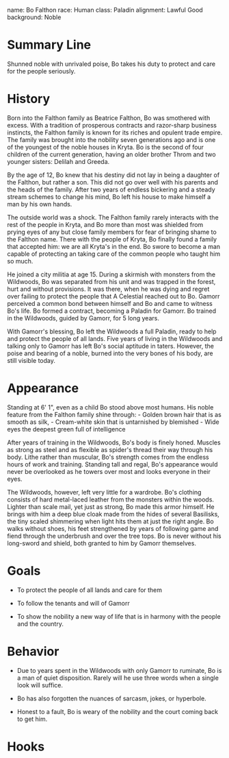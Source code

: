 name: Bo Falthon
race: Human
class: Paladin
alignment: Lawful Good
background: Noble

# Summary Line

Shunned noble with unrivaled poise, Bo takes his duty to protect and care for the people seriously.

# History

Born into the Falthon family as Beatrice Falthon, Bo was smothered with excess. With a tradition of prosperous contracts and razor-sharp business instincts, the Falthon family is known for its riches and opulent trade empire. The family was brought into the nobility seven generations ago and is one of the youngest of the noble houses in Kryta. Bo is the second of four children of the current generation, having an older brother Throm and two younger sisters: Delilah and Greeda.

By the age of 12, Bo knew that his destiny did not lay in being a daughter of the Falthon, but rather a son. This did not go over well with his parents and the heads of the family. After two years of endless bickering and a steady stream schemes to change his mind, Bo left his house to make himself a man by his own hands. 

The outside world was a shock. The Falthon family rarely interacts with the rest of the people in Kryta, and Bo more than most was shielded from prying eyes of any but close family members for fear of bringing shame to the Falthon name. There with the people of Kryta, Bo finally found a family that accepted him: we are all Kryta's in the end. Bo swore to become a man capable of protecting an taking care of the common people who taught him so much.

He joined a city militia at age 15. During a skirmish with monsters from the Wildwoods, Bo was separated from his unit and was trapped in the forest, hurt and without provisions. It was there, when he was dying and regret over failing to protect the people that A Celestial reached out to Bo. Gamorr perceived a common bond between himself and Bo and came to witness Bo's life. Bo formed a contract, becoming a Paladin for Gamorr. Bo trained in the Wildwoods, guided by Gamorr, for 5 long years.

With Gamorr's blessing, Bo left the Wildwoods a full Paladin, ready to help and protect the people of all lands. Five years of living in the Wildwoods and talking only to Gamorr has left Bo's social aptitude in taters. However, the poise and bearing of a noble, burned into the very bones of his body, are still visible today.

# Appearance

Standing at 6' 1", even as a child Bo stood above most humans. His noble feature from the Falthon family shine through: 
	- Golden brown hair that is as smooth as silk,
	- Cream-white skin that is untarnished by blemished
	- Wide eyes the deepest green full of intelligence
	
After years of training in the Wildwoods, Bo's body is finely honed. Muscles as strong as steel and as flexible as spider's thread their way through his body. Lithe rather than muscular, Bo's strength comes from the endless hours of work and training. Standing tall and regal, Bo's appearance would never be overlooked as he towers over most and looks everyone in their eyes.

The Wildwoods, however, left very little for a wardrobe. Bo's clothing consists of hard metal-laced leather from the monsters within the woods. Lighter than scale mail, yet just as strong, Bo made this armor himself. He brings with him a deep blue cloak made from the hides of several Basilisks, the tiny scaled shimmering when light hits them at just the right angle. Bo walks without shoes, his feet strengthened by years of following game and fiend through the underbrush and over the tree tops. Bo is never without his long-sword and shield, both granted to him by Gamorr themselves.

# Goals

- To protect the people of all lands and care for them

- To follow the tenants and will of Gamorr

- To show the nobility a new way of life that is in harmony with the people and the country.

# Behavior

- Due to years spent in the Wildwoods with only Gamorr to ruminate, Bo is a man of quiet disposition. Rarely will he use three words when a single look will suffice. 

- Bo has also forgotten the nuances of sarcasm, jokes, or hyperbole. 

- Honest to a fault, Bo is weary of the nobility and the court coming back to get him. 

# Hooks


<!--  LocalWords:  Falthon Bo Kryta Throm Greeda Gamorr Wildwoods
 -->
